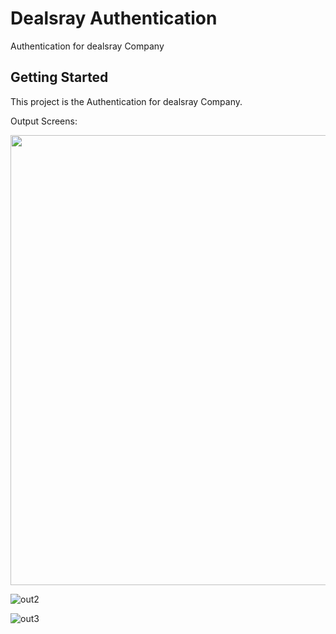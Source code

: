 # Dealsray Authentication

Authentication for dealsray Company

## Getting Started

This project is the Authentication for dealsray Company.

Output Screens:

<img src='[https://github.com/VishnuKumar-cyber/Postman_app/Output/out1/jpg](https://github.com/VishnuKumar-cyber/Postman_app/assets/77339616/2720e12e-8c55-4de7-8031-adaff145d361)' width="4000" height="720" >

![out2](https://github.com/VishnuKumar-cyber/Postman_app/assets/77339616/15a3a978-af85-4437-9dcc-912368a86b00)

![out3](https://github.com/VishnuKumar-cyber/Postman_app/assets/77339616/23a48f69-8841-4749-8b9b-6f0a2c7ce33f)



